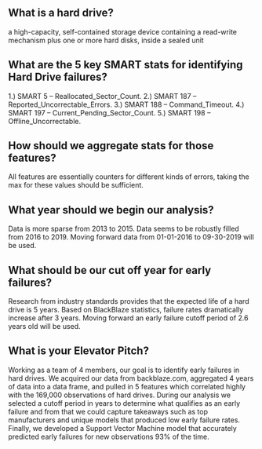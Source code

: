 ## What is a hard drive?

a high-capacity, self-contained storage device containing a read-write mechanism plus one or more hard disks, inside a sealed unit

## What are the 5 key SMART stats for identifying Hard Drive failures?

1.) SMART 5 – Reallocated_Sector_Count.
2.) SMART 187 – Reported_Uncorrectable_Errors.
3.) SMART 188 – Command_Timeout.
4.) SMART 197 – Current_Pending_Sector_Count.
5.) SMART 198 – Offline_Uncorrectable.


## How should we aggregate stats for those features?

All features are essentially counters for different kinds of errors, taking the max for these values should be sufficient.

## What year should we begin our analysis?

Data is more sparse from 2013 to 2015. Data seems to be robustly filled from 2016 to 2019. Moving forward data from 01-01-2016 to 09-30-2019 will be used.

## What should be our cut off year for early failures?

Research from industry standards provides that the expected life of a hard drive is 5 years. Based on BlackBlaze statistics, failure rates dramatically increase after 3 years. Moving forward an early failure cutoff period of 2.6 years old will be used.

## What is your Elevator Pitch?

Working as a team of 4 members, our goal is to identify early failures in hard drives. We acquired our data from backblaze.com, aggregated 4 years of data into a data frame, and pulled in 5 features which correlated highly with the 169,000 observations of hard drives. During our analysis we selected a cutoff period in years to determine what qualifies as an early failure and from that we could capture takeaways such as top manufacturers and unique models that produced low early failure rates. Finally, we developed a Support Vector Machine model that accurately predicted early failures for new observations 93% of the time.